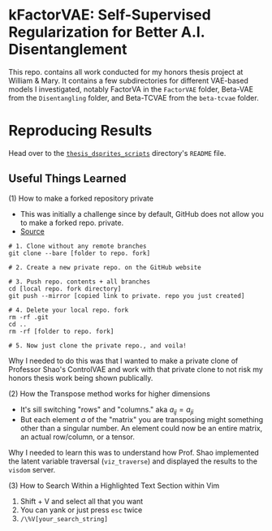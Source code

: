 # kFactorVAE: Self-Supervised Regularization for Better A.I. Disentanglement

This repo. contains all work conducted for my honors thesis project at William & Mary. It contains a few subdirectories for different VAE-based models I investigated, notably FactorVA in the `FactorVAE` folder, Beta-VAE from the `Disentangling` folder, and Beta-TCVAE from the `beta-tcvae` folder.

# Reproducing Results
Head over to the [`thesis_dsprites_scripts`](./FactorVAE/thesis_dsprites_scripts) directory's `README` file.


## Useful Things Learned

(1) How to make a forked repository private

- This was initially a challenge since by default, GitHub does not allow you to make a forked repo. private. 
- [Source](https://gist.github.com/0xjac/85097472043b697ab57ba1b1c7530274)

```
# 1. Clone without any remote branches
git clone --bare [folder to repo. fork]

# 2. Create a new private repo. on the GitHub website

# 3. Push repo. contents + all branches 
cd [local repo. fork directory]
git push --mirror [copied link to private. repo you just created] 

# 4. Delete your local repo. fork
rm -rf .git
cd ..
rm -rf [folder to repo. fork]

# 5. Now just clone the private repo., and voila!

```

Why I needed to do this was that I wanted to make a private clone of Professor Shao's ControlVAE
and work with that private clone to not risk my honors thesis work being shown publically.



(2) How the Transpose method works for higher dimensions

- It's sill switching "rows" and "columns." aka $a_{ij} = a_{ji}$
- But each element $a$ of the "matrix" you are transposing might something other than a singular number. An element could now be an entire matrix, an actual row/column, or a tensor. 

Why I needed to learn this was to understand how Prof. Shao implemented the latent variable traversal (`viz_traverse`) and displayed the results to the `visdom` server.


(3) How to Search Within a Highlighted Text Section within Vim

1. Shift + V and select all that you want
2. You can yank or just press `esc` twice
3. `/\%V[your_search_string]` 
